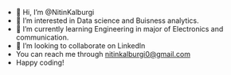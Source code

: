 - 👋 Hi, I’m @NitinKalburgi
- 👀 I’m interested in Data science and Buisness analytics.
- 🌱 I’m currently learning Engineering in major of Electronics and communication.
- 💞️ I’m looking to collaborate on Linkedln
- You can reach me through nitinkalburgi0@gmail.com
- Happy coding!

<!---
NitinKalburgi/NitinKalburgi is a ✨ special ✨ repository because its `README.md` (this file) appears on your GitHub profile.
You can click the Preview link to take a look at your changes.
--->
